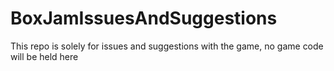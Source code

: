 # BoxJamIssuesAndSuggestions
This repo is solely for issues and suggestions with the game, no game code will be held here
